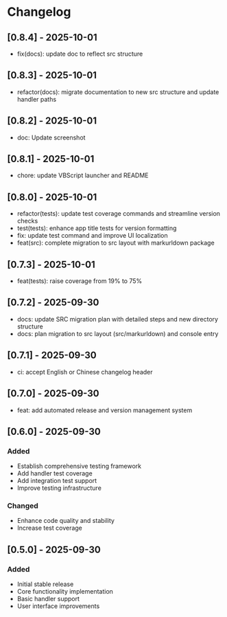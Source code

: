 # Changelog

## [0.8.4] - 2025-10-01

- fix(docs): update doc to reflect src structure

## [0.8.3] - 2025-10-01

- refactor(docs): migrate documentation to new src structure and update handler paths

## [0.8.2] - 2025-10-01

- doc: Update screenshot

## [0.8.1] - 2025-10-01

- chore: update VBScript launcher and README

## [0.8.0] - 2025-10-01

- refactor(tests): update test coverage commands and streamline version checks
- test(tests): enhance app title tests for version formatting
- fix: update test command and improve UI localization
- feat(src): complete migration to src layout with markurldown package

## [0.7.3] - 2025-10-01

- feat(tests): raise coverage from 19% to 75%

## [0.7.2] - 2025-09-30

- docs: update SRC migration plan with detailed steps and new directory structure
- docs: plan migration to src layout (src/markurldown) and console entry

## [0.7.1] - 2025-09-30

- ci: accept English or Chinese changelog header

## [0.7.0] - 2025-09-30

- feat: add automated release and version management system

## [0.6.0] - 2025-09-30

### Added
- Establish comprehensive testing framework
- Add handler test coverage
- Add integration test support
- Improve testing infrastructure

### Changed
- Enhance code quality and stability
- Increase test coverage

## [0.5.0] - 2025-09-30

### Added
- Initial stable release
- Core functionality implementation
- Basic handler support
- User interface improvements

